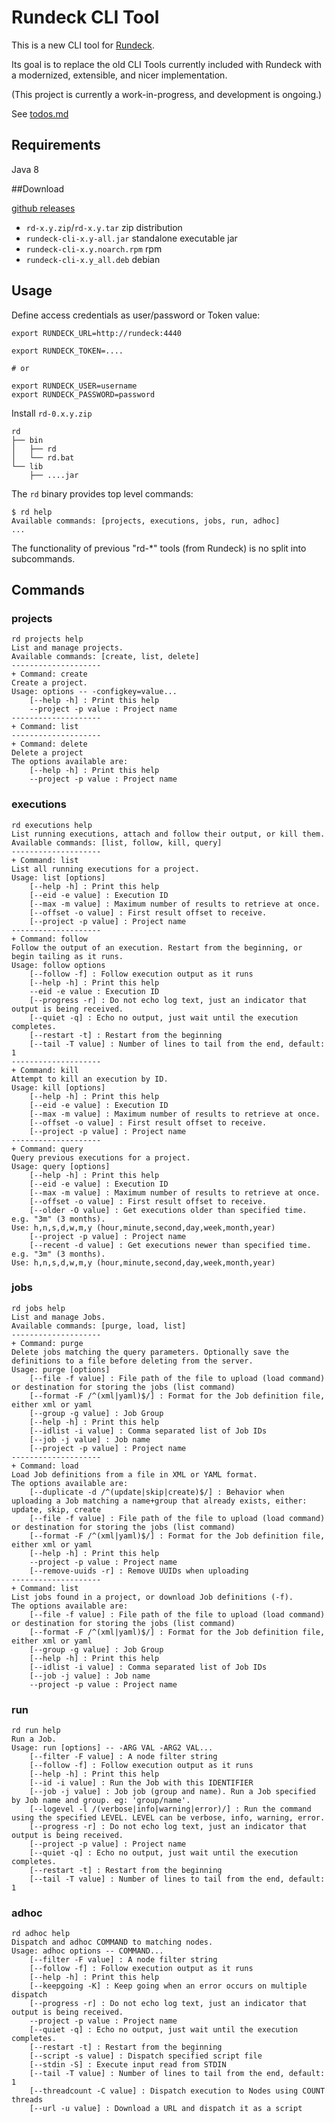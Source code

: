 # Rundeck CLI Tool

This is a new CLI tool for [Rundeck](https://github.com/rundeck/rundeck).

Its goal is to replace the old CLI Tools currently included with Rundeck with a modernized,
extensible, and nicer implementation.

(This project is currently a work-in-progress, and development is ongoing.)

See [todos.md](https://github.com/rundeck/rundeck-cli/blob/master/todo.md)
## Requirements

Java 8

##Download

[github releases](https://github.com/rundeck/rundeck-cli/releases)

* `rd-x.y.zip`/`rd-x.y.tar` zip distribution
* `rundeck-cli-x.y-all.jar` standalone executable jar
* `rundeck-cli-x.y.noarch.rpm` rpm
* `rundeck-cli-x.y_all.deb` debian

## Usage

Define access credentials as user/password or Token value:

	export RUNDECK_URL=http://rundeck:4440

	export RUNDECK_TOKEN=....

	# or

	export RUNDECK_USER=username
	export RUNDECK_PASSWORD=password


Install `rd-0.x.y.zip`

	rd
	├── bin
	│   ├── rd
	│   └── rd.bat
	└── lib
	    ├── ....jar

The `rd` binary provides top level commands:

	$ rd help
	Available commands: [projects, executions, jobs, run, adhoc]
	...

The functionality of previous "rd-*" tools (from Rundeck) is no split into subcommands.

## Commands

### projects

	rd projects help
	List and manage projects.
	Available commands: [create, list, delete]
	--------------------
	+ Command: create
	Create a project.
	Usage: options -- -configkey=value...
		[--help -h] : Print this help
		--project -p value : Project name
	--------------------
	+ Command: list
	--------------------
	+ Command: delete
	Delete a project
	The options available are:
		[--help -h] : Print this help
		--project -p value : Project name

### executions

	rd executions help
	List running executions, attach and follow their output, or kill them.
	Available commands: [list, follow, kill, query]
	--------------------
	+ Command: list
	List all running executions for a project.
	Usage: list [options]
		[--help -h] : Print this help
		[--eid -e value] : Execution ID
		[--max -m value] : Maximum number of results to retrieve at once.
		[--offset -o value] : First result offset to receive.
		[--project -p value] : Project name
	--------------------
	+ Command: follow
	Follow the output of an execution. Restart from the beginning, or begin tailing as it runs.
	Usage: follow options
		[--follow -f] : Follow execution output as it runs
		[--help -h] : Print this help
		--eid -e value : Execution ID
		[--progress -r] : Do not echo log text, just an indicator that output is being received.
		[--quiet -q] : Echo no output, just wait until the execution completes.
		[--restart -t] : Restart from the beginning
		[--tail -T value] : Number of lines to tail from the end, default: 1
	--------------------
	+ Command: kill
	Attempt to kill an execution by ID.
	Usage: kill [options]
		[--help -h] : Print this help
		[--eid -e value] : Execution ID
		[--max -m value] : Maximum number of results to retrieve at once.
		[--offset -o value] : First result offset to receive.
		[--project -p value] : Project name
	--------------------
	+ Command: query
	Query previous executions for a project.
	Usage: query [options]
		[--help -h] : Print this help
		[--eid -e value] : Execution ID
		[--max -m value] : Maximum number of results to retrieve at once.
		[--offset -o value] : First result offset to receive.
		[--older -O value] : Get executions older than specified time. e.g. "3m" (3 months). 
	Use: h,n,s,d,w,m,y (hour,minute,second,day,week,month,year)
		[--project -p value] : Project name
		[--recent -d value] : Get executions newer than specified time. e.g. "3m" (3 months). 
	Use: h,n,s,d,w,m,y (hour,minute,second,day,week,month,year)

### jobs

	rd jobs help
	List and manage Jobs.
	Available commands: [purge, load, list]
	--------------------
	+ Command: purge
	Delete jobs matching the query parameters. Optionally save the definitions to a file before deleting from the server.
	Usage: purge [options]
		[--file -f value] : File path of the file to upload (load command) or destination for storing the jobs (list command)
		[--format -F /^(xml|yaml)$/] : Format for the Job definition file, either xml or yaml
		[--group -g value] : Job Group
		[--help -h] : Print this help
		[--idlist -i value] : Comma separated list of Job IDs
		[--job -j value] : Job name
		[--project -p value] : Project name
	--------------------
	+ Command: load
	Load Job definitions from a file in XML or YAML format.
	The options available are:
		[--duplicate -d /^(update|skip|create)$/] : Behavior when uploading a Job matching a name+group that already exists, either: update, skip, create
		[--file -f value] : File path of the file to upload (load command) or destination for storing the jobs (list command)
		[--format -F /^(xml|yaml)$/] : Format for the Job definition file, either xml or yaml
		[--help -h] : Print this help
		--project -p value : Project name
		[--remove-uuids -r] : Remove UUIDs when uploading
	--------------------
	+ Command: list
	List jobs found in a project, or download Job definitions (-f).
	The options available are:
		[--file -f value] : File path of the file to upload (load command) or destination for storing the jobs (list command)
		[--format -F /^(xml|yaml)$/] : Format for the Job definition file, either xml or yaml
		[--group -g value] : Job Group
		[--help -h] : Print this help
		[--idlist -i value] : Comma separated list of Job IDs
		[--job -j value] : Job name
		--project -p value : Project name


### run

	rd run help
	Run a Job.
	Usage: run [options] -- -ARG VAL -ARG2 VAL...
		[--filter -F value] : A node filter string
		[--follow -f] : Follow execution output as it runs
		[--help -h] : Print this help
		[--id -i value] : Run the Job with this IDENTIFIER
		[--job -j value] : Job job (group and name). Run a Job specified by Job name and group. eg: 'group/name'.
		[--logevel -l /(verbose|info|warning|error)/] : Run the command using the specified LEVEL. LEVEL can be verbose, info, warning, error.
		[--progress -r] : Do not echo log text, just an indicator that output is being received.
		[--project -p value] : Project name
		[--quiet -q] : Echo no output, just wait until the execution completes.
		[--restart -t] : Restart from the beginning
		[--tail -T value] : Number of lines to tail from the end, default: 1

### adhoc

	rd adhoc help
	Dispatch and adhoc COMMAND to matching nodes.
	Usage: adhoc options -- COMMAND...
		[--filter -F value] : A node filter string
		[--follow -f] : Follow execution output as it runs
		[--help -h] : Print this help
		[--keepgoing -K] : Keep going when an error occurs on multiple dispatch
		[--progress -r] : Do not echo log text, just an indicator that output is being received.
		--project -p value : Project name
		[--quiet -q] : Echo no output, just wait until the execution completes.
		[--restart -t] : Restart from the beginning
		[--script -s value] : Dispatch specified script file
		[--stdin -S] : Execute input read from STDIN
		[--tail -T value] : Number of lines to tail from the end, default: 1
		[--threadcount -C value] : Dispatch execution to Nodes using COUNT threads
		[--url -u value] : Download a URL and dispatch it as a script
